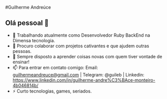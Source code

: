 #Guilherme Andreúce
## Olá pessoal 👋

- 🔭 Trabalhando atualmente como Desenvolvedor Ruby BackEnd na Dimensa tecnologia.
- 👯 Procuro colaborar com projetos cativantes e que ajudem outras pessoas.
- 🤔 Sempre disposto a aprender coisas novas com quem tiver vontade de ensinar!
- 📫 Para entrar em contato comigo: Email: guilhermeandreuce@gmail.com | Telegram: @guileb | Linkedin: https://www.linkedin.com/in/guilherme-andre%C3%BAce-monteiro-4b046814b/
- ⚡ Curto tecnologias, games, seriados.
